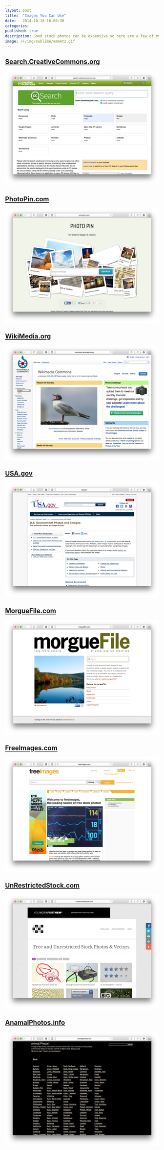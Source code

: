 ```yaml
---
layout: post
title:  "Images You Can Use"
date:   2014-10-18 16:00:30
categories: 
published: true
description: Good stock photos can be expensive so here are a few of my favorite sites for free, legal and high quality photos.  
image: /F/img/sublime/emmet2.gif
---
```


## [Search.CreativeCommons.org](http://search.creativecommons.org/)
[ ![CreativeCommons](/F/img/freeImages/creativeC.png) ](http://search.creativecommons.org/)

## [PhotoPin.com](http://photopin.com/)
[ ![photoin](/F/img/freeImages/photopin.png) ](http://photopin.com/)

## [WikiMedia.org](http://commons.wikimedia.org/wiki/Main_Page)
[ ![USA](/F/img/freeImages/wiki.png) ](http://commons.wikimedia.org/wiki/Main_Page)

## [USA.gov](http://www.usa.gov/Topics/Graphics.shtml)
[ ![USA](/F/img/freeImages/usa.png) ](http://www.usa.gov/Topics/Graphics.shtml)

## [MorgueFile.com](http://www.morguefile.com/)
[ ![photoin](/F/img/freeImages/morguefile.png) ](http://www.morguefile.com/)

## [FreeImages.com](http://www.freeimages.com/)
[ ![free images](/F/img/freeImages/freeimages.png) ](http://www.freeimages.com/)

## [UnRestrictedStock.com](http://unrestrictedstock.com/)
[ ![USA](/F/img/freeImages/unstock.png) ](http://unrestrictedstock.com/)

## [AnamalPhotos.info](http://animalphotos.info/a/)
[ ![USA](/F/img/freeImages/anamal.png) ](http://animalphotos.info/a/)